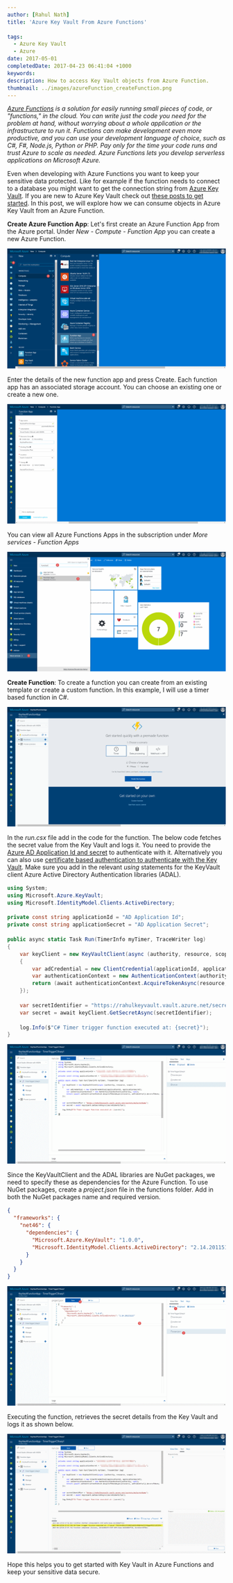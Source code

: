 ```yaml
---
author: [Rahul Nath]
title: 'Azure Key Vault From Azure Functions'
  
tags:
  - Azure Key Vault
  - Azure
date: 2017-05-01
completedDate: 2017-04-23 06:41:04 +1000
keywords:
description: How to access Key Vault objects from Azure Function.
thumbnail: ../images/azureFunction_createFunction.png
---
```


_[Azure Functions](https://docs.microsoft.com/en-us/azure/azure-functions/functions-overview) is a solution for easily running small pieces of code, or "functions," in the cloud. You can write just the code you need for the problem at hand, without worrying about a whole application or the infrastructure to run it. Functions can make development even more productive, and you can use your development language of choice, such as C#, F#, Node.js, Python or PHP. Pay only for the time your code runs and trust Azure to scale as needed. Azure Functions lets you develop serverless applications on Microsoft Azure._

Even when developing with Azure Functions you want to keep your sensitive data protected. Like for example if the function needs to connect to a database you might want to get the connection string from [Azure Key Vault](http://www.rahulpnath.com/blog/getting-started-with-azure-key-vault/). If you are new to Azure Key Vault check out [these posts to get started](http://www.rahulpnath.com/blog/category/azure-key-vault/). In this post, we will explore how we can consume objects in Azure Key Vault from an Azure Function.

**Create Azure Function App**: Let's first create an Azure Function App from the Azure portal. Under _New - Compute - Function App_ you can create a new Azure Function.

<img src="../images/azureFunction_new.png" alt="" class="center" />

Enter the details of the new function app and press Create. Each function app has an associated storage account. You can choose an existing one or create a new one.

<img src="../images/azureFunction_create.png" alt="" class="center" />

You can view all Azure Functions Apps in the subscription under _More services - Function Apps_

<img src="../images/azureFunction_all.png" alt="" class="center" />

**Create Function**: To create a function you can create from an existing template or create a custom function. In this example, I will use a timer based function in C#.

<img src="../images/azureFunction_createFunction.png" alt="" class="center" />

In the _run.csx_ file add in the code for the function. The below code fetches the secret value from the Key Vault and logs it. You need to provide the [Azure AD Application Id and secret](http://www.rahulpnath.com/blog/authenticating-a-client-application-with-azure-key-vault/) to authenticate with it. Alternatively you can also use [certificate based authentication to authenticate with the Key Vault](http://www.rahulpnath.com/blog/azure-key-vault-from-azure-functions-certificate-based-authentication/). Make sure you add in the relevant _using_ statements for the KeyVault client Azure Active Directory Authentication libraries (ADAL).

```csharp
using System;
using Microsoft.Azure.KeyVault;
using Microsoft.IdentityModel.Clients.ActiveDirectory;

private const string applicationId = "AD Application Id";
private const string applicationSecret = "AD Application Secret";

public async static Task Run(TimerInfo myTimer, TraceWriter log)
{
    var keyClient = new KeyVaultClient(async (authority, resource, scope) =>
    {
        var adCredential = new ClientCredential(applicationId, applicationSecret);
        var authenticationContext = new AuthenticationContext(authority, null);
        return (await authenticationContext.AcquireTokenAsync(resource, adCredential)).AccessToken;
    });

    var secretIdentifier = "https://rahulkeyvault.vault.azure.net/secrets/mySecretName";
    var secret = await keyClient.GetSecretAsync(secretIdentifier);

    log.Info($"C# Timer trigger function executed at: {secret}");
}
```

<img src="../images/azureFunction_code.png" alt="" class="center" />

Since the KeyVaultClient and the ADAL libraries are NuGet packages, we need to specify these as dependencies for the Azure Function. To use NuGet packages, create a _project.json_ file in the functions folder. Add in both the NuGet packages name and required version.

```json
{
  "frameworks": {
    "net46": {
      "dependencies": {
        "Microsoft.Azure.KeyVault": "1.0.0",
        "Microsoft.IdentityModel.Clients.ActiveDirectory": "2.14.201151115"
      }
    }
  }
}
```

<img src="../images/azureFunction_nuget.png" alt="" class="center" />

Executing the function, retrieves the secret details from the Key Vault and logs it as shown below.

<img src="../images/azureFunction_run.png" alt="" class="center" />

Hope this helps you to get started with Key Vault in Azure Functions and keep your sensitive data secure.
